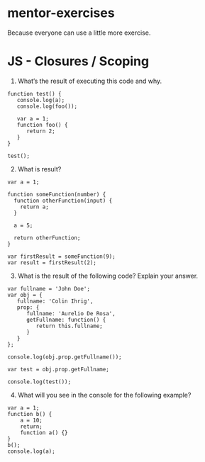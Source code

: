# mentor-exercises

Because everyone can use a little more exercise.

# JS - Closures / Scoping

1. What’s the result of executing this code and why.
```
function test() {
   console.log(a);
   console.log(foo());
   
   var a = 1;
   function foo() {
      return 2;
   }
}

test();
```

2. What is result?
```
var a = 1; 

function someFunction(number) {
  function otherFunction(input) {
    return a;
  }
  
  a = 5;
  
  return otherFunction;
}

var firstResult = someFunction(9);
var result = firstResult(2);
```

3. What is the result of the following code? Explain your answer.
```
var fullname = 'John Doe';
var obj = {
   fullname: 'Colin Ihrig',
   prop: {
      fullname: 'Aurelio De Rosa',
      getFullname: function() {
         return this.fullname;
      }
   }
};

console.log(obj.prop.getFullname());

var test = obj.prop.getFullname;

console.log(test());
```

4. What will you see in the console for the following example?
```
var a = 1; 
function b() { 
    a = 10; 
    return; 
    function a() {} 
} 
b(); 
console.log(a);    
```
